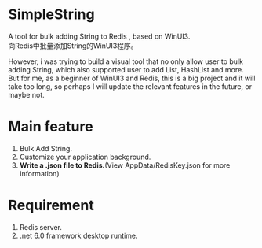 # SimpleString
A tool for bulk adding String to Redis , based on WinUI3.  
向Redis中批量添加String的WinUI3程序。


However, i was trying to build a visual tool that no only allow user to bulk adding String, which also supported user to add List, HashList and more.  
But for me, as a beginner of WinUI3 and Redis, this is a big project and it will take too long, so perhaps I will update the relevant features in the future, or maybe not.  


# Main feature
1. Bulk Add String.
2. Customize your application background.
3. __Write a .json file to Redis.__(View AppData/RedisKey.json for more information)  

# Requirement
1. Redis server.
2. .net 6.0 framework desktop runtime.

